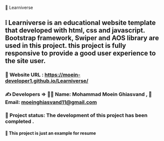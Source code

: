 📍 Learniverse

## ❕ Learniverse is an educational website template that developed with html, css and javascript. Bootstrap framework, Swiper and AOS library are used in this project. this project is fully responsive to provide a good user experience to the site user.

### 🔗 Website URL : https://moein-developer1.github.io/Learniverse/

### ✍ Developers => 👨‍💼 Name: Mohammad Moein Ghiasvand , 📧 Email: moeinghiasvand11@gmail.com

### 📝 Project status: The development of this project has been completed .

#### 📌 This project is just an example for resume
